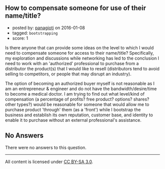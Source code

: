 ## How to compensate someone for use of their name/title?

- posted by: [panagioti](https://stackexchange.com/users/107455/panagioti) on 2016-01-08
- tagged: `bootstrapping`
- score: 1

Is there anyone that can provide some ideas on the level to which I would need to compensate someone for access to their name/title? Specifically, my exploration and discussions while networking has led to the conclusion I need to work with an 'authorized' professional to purchase from a distributor the product(s) that I would like to resell (distributors tend to avoid selling to competitors, or people that may disrupt an industry). 

The option of becoming an authorized buyer myself is not reasonable as I am an entrepreneur & engineer and do not have the bandwidth/desire/time to become a medical doctor. I am trying to find out what level/kind of compensation (a percentage of profits? free product? options? shares? other types?) would be reasonable for someone that would allow me to purchase product 'through' them (as a 'front') while I bootstrap the business and establish its own reputation, customer base, and identity to enable it to purchase without an external professional's assistance.

## No Answers

There were no answers to this question.


---

All content is licensed under [CC BY-SA 3.0](https://creativecommons.org/licenses/by-sa/3.0/).
